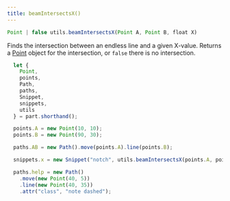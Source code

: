 ```yaml
---
title: beamIntersectsX()
---
```


```js
Point | false utils.beamIntersectsX(Point A, Point B, float X)
```

Finds the intersection between an endless line and a given X-value. Returns a [Point](#point) object
for the intersection, or `false` there is no intersection.

<Example part="utils_beamintersectsx" caption="A Utils.beamIntersectsX() example" />

```js
  let {
    Point,
    points,
    Path,
    paths,
    Snippet,
    snippets,
    utils
  } = part.shorthand();

  points.A = new Point(10, 10);
  points.B = new Point(90, 30);

  paths.AB = new Path().move(points.A).line(points.B);

  snippets.x = new Snippet("notch", utils.beamIntersectsX(points.A, points.B, 40));

  paths.help = new Path()
    .move(new Point(40, 5))
    .line(new Point(40, 35))
    .attr("class", "note dashed");
```

